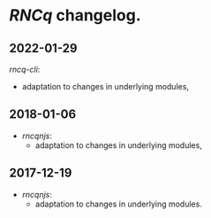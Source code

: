 # *RNCq* changelog.

## 2022-01-29
*rncq-cli*:
  - adaptation to changes in underlying modules,

## 2018-01-06
- *rncqnjs*:
  - adaptation to changes in underlying modules,

## 2017-12-19
- *rncqnjs*:
  - adaptation to changes in underlying modules.
